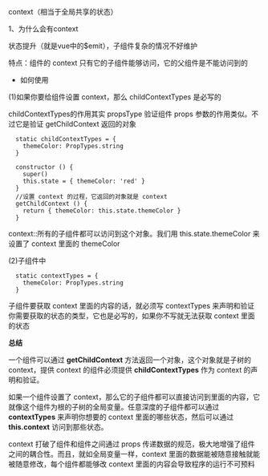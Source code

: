 context（相当于全局共享的状态）

1、为什么会有context

状态提升（就是vue中的$emit），子组件复杂的情况不好维护

特点：组件的 context 只有它的子组件能够访问，它的父组件是不能访问到的

- 如何使用

(1)如果你要给组件设置 context，那么 childContextTypes 是必写的

childContextTypes的作用其实 propsType 验证组件 props 参数的作用类似。不过它是验证 getChildContext 返回的对象

	  static childContextTypes = {
	    themeColor: PropTypes.string
	  }
	
	  constructor () {
	    super()
	    this.state = { themeColor: 'red' }
	  }
	  //设置 context 的过程，它返回的对象就是 context
	  getChildContext () {
	    return { themeColor: this.state.themeColor }
	  }

context::所有的子组件都可以访问到这个对象。我们用 this.state.themeColor 来设置了 context 里面的 themeColor

(2)子组件中

	  static contextTypes = {
	    themeColor: PropTypes.string
	  }

子组件要获取 context 里面的内容的话，就必须写 contextTypes 来声明和验证你需要获取的状态的类型，它也是必写的，如果你不写就无法获取 context 里面的状态

**总结**

一个组件可以通过 **getChildContext** 方法返回一个对象，这个对象就是子树的 context，提供 context 的组件必须提供 **childContextTypes** 作为 context 的声明和验证。

如果一个组件设置了 context，那么它的子组件都可以直接访问到里面的内容，它就像这个组件为根的子树的全局变量。任意深度的子组件都可以通过 **contextTypes** 来声明你想要的 context 里面的哪些状态，然后可以通过 **this.context** 访问到那些状态。

context 打破了组件和组件之间通过 props 传递数据的规范，极大地增强了组件之间的耦合性。而且，就如全局变量一样，context 里面的数据能被随意接触就能被随意修改，每个组件都能够改 context 里面的内容会导致程序的运行不可预料